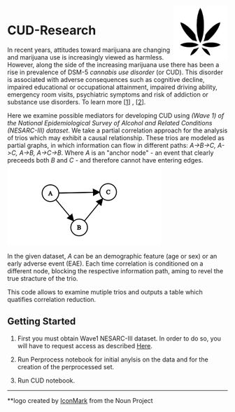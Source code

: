 
<img src="img/noun_Cannabis.png" width=125 height=125 align="right">

# CUD-Research

In recent years, attitudes toward marijuana are changing and marijuana use is increasingly viewed as harmless. However, along the side of the increasing marijuana use there has been a rise in prevalence of DSM-5 *cannabis use disorder* (or CUD). This disorder is associated with adverse consequences such as cognitive decline, impaired educational or occupational attainment, impaired driving ability, emergency room visits, psychiatric symptoms and risk of addiction or substance use disorders. To learn more [[1](https://pubmed.ncbi.nlm.nih.gov/26551358/)] , [[2](https://www.sciencedirect.com/science/article/pii/S0376871613000264)].

Here we examine possible mediators for developing CUD using *(Wave 1) of the National Epidemiological Survey of Alcohol and Related Conditions (NESARC-III) dataset*. 
We take a partial correlation approach for the analysis of trios which may exhibit a causal relationship. These trios are modeled as partial graphs, in which information can flow in different paths: *A->B->C, A->C, A->B, A->C->B*. Where *A* is an "anchor node" - an event that clearly preceeds both *B* and *C* - and therefore cannot have entering edges.
![alt text](https://github.com/bareini/CUD-Research/blob/master/img/graph%20(1).png)

In the given dataset, *A* can be an demographic feature (age or sex) or an early adverse event (EAE). Each time correlation is conditioned on a different node, blocking the respective information path, aming to revel the true stracture of the trio. 

This code allows to examine mutiple trios and outputs a table which quatifies correlation reduction.

## Getting Started

1. First you must obtain Wave1 NESARC-III dataset. In order to do so, you will have to request access as described [Here](https://www.niaaa.nih.gov/procedures-obtaining-dataset).

2. Run Perprocess notebook for initial anylsis on the data and for the creation of the perprocessed set.

3. Run CUD notebook.


----

**logo created by [IconMark](https://thenounproject.com/) from the Noun Project
